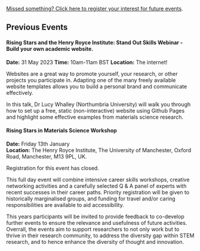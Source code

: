 [Missed something? Click here to register your interest for future events](https://forms.office.com/r/vFve9CKBM4).

## Previous Events

#### Rising Stars and the Henry Royce Institute: Stand Out Skills Webinar - Build your own academic website.

**Date:** 31 May 2023
**Time:** 10am-11am BST
**Location:** The internet!

Websites are a great way to promote yourself, your research, or other projects you participate in. Adapting one of the many freely available website templates allows you to build a personal brand and communicate effectively.

In this talk, Dr Lucy Whalley (Northumbria University) will walk you through how to set up a free, static (non-interactive) website using Github Pages and highlight some effective examples from materials science research.

#### Rising Stars in Materials Science Workshop

**Date:** Friday 13th January        
**Location:** The Henry Royce Institute, The University of Manchester, Oxford Road, Manchester, M13 9PL, UK.

Registration for this event has closed. 

This full day event will combine intensive career skills workshops, creative networking activities and a carefully selected Q & A panel of experts with recent successes in their career paths. Priority registration will be given to historically marginalised groups, and funding for travel and/or caring responsibilities are available to aid accessibility. 

This years participants will be invited to provide feedback to co-develop further events to ensure the relevance and usefulness of future activities. Overrall, the events aim to support researchers to not only work but to thrive in their research community, to address the diversity gap within STEM research, and to hence enhance the diversity of thought and innovation. 
